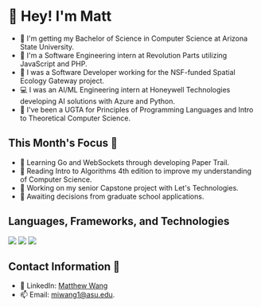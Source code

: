 # 👋 Hey! I'm Matt

- 📓 I'm getting my Bachelor of Science in Computer Science at Arizona State University.
- 🚗 I'm a Software Engineering intern at Revolution Parts utilizing JavaScript and PHP.
- 💼 I was a Software Developer working for the NSF-funded Spatial Ecology Gateway project.
- 💻 I was an AI/ML Engineering intern at Honeywell Technologies developing AI solutions with Azure and Python.
- 📝 I've been a UGTA for Principles of Programming Languages and Intro to Theoretical Computer Science.
  
## This Month's Focus 📌

- 🔭 Learning Go and WebSockets through developing Paper Trail.
- 📘 Reading Intro to Algorithms 4th edition to improve my understanding of Computer Science.
- 🤔 Working on my senior Capstone project with Let's Technologies.
- 🏫 Awaiting decisions from graduate school applications.

## Languages, Frameworks, and Technologies

<img src="https://skillicons.dev/icons?i=python,c,cs,cpp,js,ts,r,php,go,bash,rust"/>

<img src="https://skillicons.dev/icons?i=react,nodejs,net,django,flask,pytorch,sklearn,tensorflow,postgres,mysql,mongodb"/>

<img src="https://skillicons.dev/icons?i=azure,gcp,aws,linux,docker,terraform,github,webstorm,powershell,vscode,visualstudio"/>

## Contact Information 📲

- 🔗 LinkedIn: [Matthew Wang](https://www.linkedin.com/in/matthew-wang-cs/)
- 📫 Email: [miwang1@asu.edu](mailto:miwang1@asu.edu).
